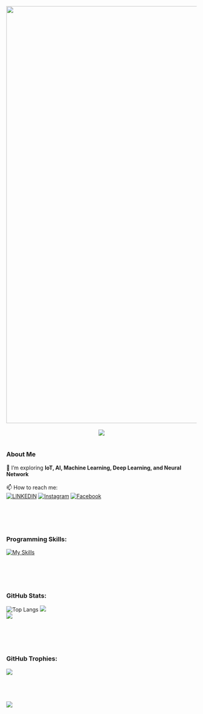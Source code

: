 <!--
**Aytsuu/Aytsuu** is a ✨ _special_ ✨ repository because its `README.md` (this file) appears on your GitHub profile.

Here are some ideas to get you started:

- 🔭 I’m currently working on ...
- 🌱 I’m currently learning ...
- 👯 I’m looking to collaborate on ...
- 🤔 I’m looking for help with ...
- 💬 Ask me about ...
- 📫 How to reach me: ...
- 😄 Pronouns: ...
- ⚡ Fun fact: ...
-->


<p align="center">
    <img src="https://user-images.githubusercontent.com/74038190/225813708-98b745f2-7d22-48cf-9150-083f1b00d6c9.gif" width="1100"><br><br>
    <img src="https://readme-typing-svg.herokuapp.com?color=FFFFFF&width=380&height=28&lines=PROGRAM+IN+PROGRESS...;EXCUTING...;HELLO+WORLD!&center=true">
</p>

#
### About Me
🔭 I’m exploring **IoT, AI, Machine Learning, Deep Learning, and Neural Network**
<br>
<br>
📫 How to reach me: <br>
<a href='https://www.linkedin.com/in/araneta-paolo-65b332336/'>![LINKEDIN](https://img.shields.io/badge/Linkedin-FFFFFF.svg?style=for-the-badge&logo=linkedin&logoColor=1B94EA)</a> <a href='https://www.instagram.com/aytsuu_/'>![Instagram](https://img.shields.io/badge/Instagram-FFFFFF.svg?style=for-the-badge&logo=instagram&logoColor=#E4405F)</a> <a href='https://www.facebook.com/Mrshak8'>![Facebook](https://img.shields.io/badge/Facebook-FFFFFF.svg?style=for-the-badge&logo=facebook&logoColor=0866FF)</a>
<br>
#
 <br>
 
#
### Programming Skills: <br>
[![My Skills](https://skillicons.dev/icons?i=c,java,python,javascript,dotnet,jquery,nodejs,npm,vite,react,expressjs,html,css,tailwindcss,qt,mysql,postgresql,firebase,mongodb,git&perline=18)](https://skillicons.dev)

<!--![C](https://img.shields.io/badge/c-%2300599C.svg?style=for-the-badge&logo=c&logoColor=white) 
![DOTNET](https://img.shields.io/badge/dotnet-%23512BD4.svg?style=for-the-badge&logo=.net&logoColor=white)
![Java](https://img.shields.io/badge/java-FFAE00.svg?style=for-the-badge&)
![Python](https://img.shields.io/badge/Python-FFEB0F.svg?style=for-the-badge&logo=python&logoColor=#3776AB)
![HTML5](https://img.shields.io/badge/html5-%23E34F26.svg?style=for-the-badge&logo=html5&logoColor=white) 
![CSS3](https://img.shields.io/badge/css3-%231572B6.svg?style=for-the-badge&logo=css3&logoColor=white) 
![TailwindCSS](https://img.shields.io/badge/tailwindcss-FFFFFF.svg?style=for-the-badge&logo=tailwind-css&logoColor=67C8FF)
![JavaScript](https://img.shields.io/badge/javascript-%23323330.svg?style=for-the-badge&logo=javascript&logoColor=%23F7DF1E)
![React](https://img.shields.io/badge/react-%2320232a.svg?style=for-the-badge&logo=react&logoColor=%2361DAFB) 
![Vite](https://img.shields.io/badge/vite-%23646CFF.svg?style=for-the-badge&logo=vite&logoColor=F4CF05) 
![NodeJS](https://img.shields.io/badge/node.js-6DA55F?style=for-the-badge&logo=node.js&logoColor=white)
![NPM](https://img.shields.io/badge/NPM-%23CB3837.svg?style=for-the-badge&logo=npm&logoColor=white) 
![Express.js](https://img.shields.io/badge/express.js-%23404d59.svg?style=for-the-badge&logo=express&logoColor=%2361DAFB) 
![MongoDB](https://img.shields.io/badge/MongoDB-%234ea94b.svg?style=for-the-badge&logo=mongodb&logoColor=white) 
![MySQL](https://img.shields.io/badge/mysql-1e1e1e.svg?style=for-the-badge&logo=mysql&logoColor=blue) 
![PostgreSQL](https://img.shields.io/badge/PostgreSQL-4479A1.svg?style=for-the-badge&logo=postgresql&logoColor=white)
![Firebase](https://img.shields.io/badge/Firebase-white.svg?style=for-the-badge&logo=firebase&logoColor=DD2C00) 
-->
#
<br>

#
### GitHub Stats: <br>
![Top Langs](https://github-readme-stats.vercel.app/api/top-langs/?username=Aytsuu&theme=radical&layout=compact)
![](https://github-readme-stats.vercel.app/api?username=Aytsuu&theme=radical&_border=false&include_all_commits=true&count_private=true)<br/>
![](https://github-readme-streak-stats.herokuapp.com/?user=Aytsuu&theme=radical&hide_border=false)
#
<br>

#
### GitHub Trophies: <br>
![](https://github-profile-trophy.vercel.app/?username=Aytsuu&theme=radical&no-frame=false&no-bg=true&margin-w=4)
#
<br>

[![](https://visitcount.itsvg.in/api?id=Aytsuu&label=Profile%20Views&color=10&icon=0&pretty=false)](https://visitcount.itsvg.in)
